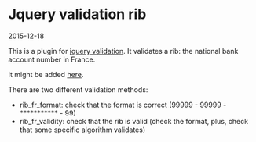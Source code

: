 Jquery validation rib
==========================
2015-12-18



This is a plugin for [jquery validation](http://jqueryvalidation.org/).
It validates a rib: the national bank account number in France.

It might be added [here](https://github.com/jzaefferer/jquery-validation/tree/master/src/additional).



There are two different validation methods: 

- rib_fr_format: check that the format is correct (99999 - 99999 - *********** - 99)
- rib_fr_validity: check that the rib is valid (check the format, plus, check that some specific algorithm validates)

